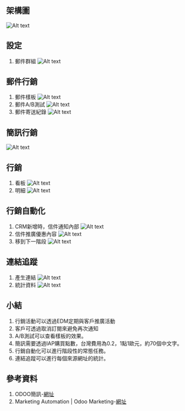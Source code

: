 ## 架構圖
![Alt text](https://github.com/ksharry/2024-ODOO17-Enterprise-Plan/blob/main/pic/F172801.jpg?raw=true)

## 設定
1. 郵件群組
![Alt text](https://github.com/ksharry/2024-ODOO17-Enterprise-Plan/blob/main/pic/F172804.jpg?raw=true)

## 郵件行銷
1. 郵件樣板
![Alt text](https://github.com/ksharry/2024-ODOO17-Enterprise-Plan/blob/main/pic/F172805.jpg?raw=true)
2. 郵件A/B測試
![Alt text](https://github.com/ksharry/2024-ODOO17-Enterprise-Plan/blob/main/pic/F172806.jpg?raw=true)
3. 郵件寄送紀錄
![Alt text](https://github.com/ksharry/2024-ODOO17-Enterprise-Plan/blob/main/pic/F172802.jpg?raw=true)

## 簡訊行銷
![Alt text](https://github.com/ksharry/2024-ODOO17-Enterprise-Plan/blob/main/pic/F172807.jpg?raw=true)

## 行銷
1. 看板
![Alt text](https://github.com/ksharry/2024-ODOO17-Enterprise-Plan/blob/main/pic/F172808.jpg?raw=true)
2. 明細
![Alt text](https://github.com/ksharry/2024-ODOO17-Enterprise-Plan/blob/main/pic/F172803.jpg?raw=true)

## 行銷自動化
1. CRM新增時，信件通知內部
![Alt text](https://github.com/ksharry/2024-ODOO17-Enterprise-Plan/blob/main/pic/F172811.jpg?raw=true)
2. 信件推廣優惠內容
![Alt text](https://github.com/ksharry/2024-ODOO17-Enterprise-Plan/blob/main/pic/F172812.jpg?raw=true)
3. 移到下一階段
![Alt text](https://github.com/ksharry/2024-ODOO17-Enterprise-Plan/blob/main/pic/F172813.jpg?raw=true)

## 連結追蹤
1. 產生連結
![Alt text](https://github.com/ksharry/2024-ODOO17-Enterprise-Plan/blob/main/pic/F172809.jpg?raw=true)
2. 統計資料
![Alt text](https://github.com/ksharry/2024-ODOO17-Enterprise-Plan/blob/main/pic/F172810.jpg?raw=true)


## 小結
1. 行銷活動可以透過EDM定期與客戶推廣活動
2. 客戶可透過取消訂閱來避免再次通知
3. A/B測試可以查看樣板的效果。
4. 簡訊需要透過IAP購買點數，台灣費用為0.2，1點1歐元，約70個中文字。
5. 行銷自動化可以進行階段性的常態任務。
6. 連結追蹤可以進行每個來源網址的統計。

## 參考資料
1. ODOO簡訊-[網址](https://www.odoo.com/documentation/17.0/applications/marketing/sms_marketing/pricing/pricing_and_faq.html)
2. Marketing Automation | Odoo Marketing-[網址](https://www.youtube.com/watch?v=d28GprasKpI)

